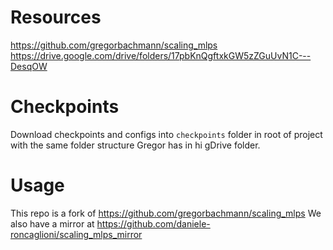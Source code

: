 # Resources
https://github.com/gregorbachmann/scaling_mlps
https://drive.google.com/drive/folders/17pbKnQgftxkGW5zZGuUvN1C---DesqOW


# Checkpoints
Download checkpoints and configs into `checkpoints` folder in root of project with the same folder structure Gregor has in hi gDrive folder.

# Usage
This repo is a fork of https://github.com/gregorbachmann/scaling_mlps
We also have a mirror at https://github.com/daniele-roncaglioni/scaling_mlps_mirror




